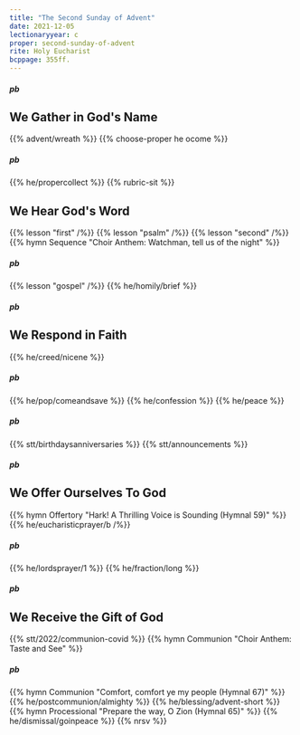 ```yaml
---
title: "The Second Sunday of Advent"
date: 2021-12-05
lectionaryyear: c
proper: second-sunday-of-advent
rite: Holy Eucharist
bcppage: 355ff.
---
```

##### pb
## We Gather in God's Name
{{% advent/wreath %}}
{{% choose-proper he ocome %}}
##### pb
{{% he/propercollect %}}
{{% rubric-sit %}}

## We Hear God's Word
{{% lesson "first" /%}}
{{% lesson "psalm" /%}}
{{% lesson "second" /%}}
{{% hymn Sequence "Choir Anthem: Watchman, tell us of the night" %}}
##### pb
{{% lesson "gospel" /%}}
{{% he/homily/brief %}}

##### pb
## We Respond in Faith
{{% he/creed/nicene %}}
##### pb
{{% he/pop/comeandsave %}}
{{% he/confession %}}
{{% he/peace %}}
##### pb
{{% stt/birthdaysanniversaries %}}
{{% stt/announcements %}}

##### pb
## We Offer Ourselves To God
{{% hymn Offertory "Hark! A Thrilling Voice is Sounding (Hymnal 59)" %}}
{{% he/eucharisticprayer/b /%}}
##### pb
{{% he/lordsprayer/1 %}}
{{% he/fraction/long %}}

##### pb
## We Receive the Gift of God
{{% stt/2022/communion-covid %}}
{{% hymn Communion "Choir Anthem: Taste and See" %}}
##### pb
{{% hymn Communion "Comfort, comfort ye my people (Hymnal 67)" %}}
{{% he/postcommunion/almighty %}}
{{% he/blessing/advent-short %}}
{{% hymn Processional "Prepare the way, O Zion (Hymnal 65)" %}}
{{% he/dismissal/goinpeace %}}
{{% nrsv %}}
